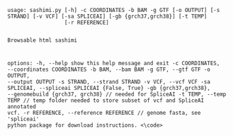 <code> 
usage: sashimi.py [-h] -c COORDINATES -b BAM -g GTF [-o OUTPUT] [-s STRAND] [-v VCF] [-sa SPLICEAI] [-gb {grch37,grch38}] [-t TEMP]
                  [-r REFERENCE]

Browsable html sashimi

options:
  -h, --help            show this help message and exit
  -c COORDINATES, --coordinates COORDINATES
  -b BAM, --bam BAM
  -g GTF, --gtf GTF
  -o OUTPUT, --output OUTPUT
  -s STRAND, --strand STRAND
  -v VCF, --vcf VCF
  -sa SPLICEAI, --spliceai SPLICEAI {False, True}
  -gb {grch37,grch38}, --genomebuild {grch37, grch38} // needed for SpliceAI
  -t TEMP, --temp TEMP // temp folder needed to store subset of vcf and SpliceAI annotated vcf.
  -r REFERENCE, --reference REFERENCE // genome fasta, see 'spliceai' python package for download instructions.
<\code>
